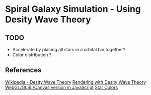 # Spiral Galaxy Simulation - Using Desity Wave Theory

## TODO

- Accelerate by placing all stars in a orbital bin together?
- Color distribution ?

## References
[Wikipedia - Desity Wave Theory](https://en.wikipedia.org/wiki/Density_wave_theory)
[Rendering with Desity Wave Theory](http://beltoforion.de/article.php?a=spiral_galaxy_renderer&hl=en&p=compiling&s=idLinks#idLinks)
[WebGL/GLSL/Canvas version in JavaScript](http://www.bartoos.net/galaxy-v1/index.html)
[Star Colors](http://www.vendian.org/mncharity/dir3/starcolor/)